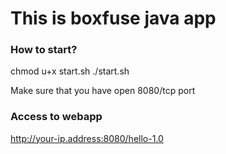# This is boxfuse java app

### How to start?

chmod u+x start.sh
./start.sh

Make sure that you have open 8080/tcp port

### Access to webapp

http://your-ip.address:8080/hello-1.0
